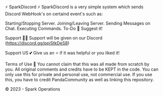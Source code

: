 ⚡ SparkDiscord ⚡
SparkDiscord is a very simple system which sends Discord WebHook's on certaind event's such as:

Starting/Stopping Server.
Joining/Leaving Server.
Sending Messages on Chat.
Executing Commands.
To-Do 🔧
 Suggest it!

Support 👮‍♀️
Support will be given on our Discord (https://discord.gg/ppjStkDeS8)

Support US 💕
Give us an ⭐ if it was helpful or you liked it!

Terms of Use 📄
You cannot claim that this was all made from scratch by you. All original comments and credits have to be KEPT in the code. You can only use this for private and personal use, not commercial use. If you use this, you have to credit PandaCommunity as well as linking this repository.

© 2023 - Spark Operations
